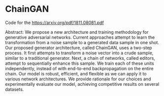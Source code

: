 # ChainGAN
Code for the https://arxiv.org/pdf/1811.08081.pdf

Abstract:
We propose a new architecture and training methodology for generative adversarial networks. Current approaches attempt to learn the transformation from a noise sample to a generated data sample in one shot.  Our proposed generator architecture, called ChainGAN, uses a two-step process.  It first attempts to transform a noise vector into a crude sample, similar to a traditional generator.  Next, a chain of networks, called editors, attempt to sequentially enhance this sample. We train each of these units independently, instead of with end-to-end backpropagation on the entire chain.  Our model is robust, efficient, and flexible as we can apply it to various network architectures.  We provide rationale for our choices and experimentally evaluate our model, achieving competitive results on several datasets.
